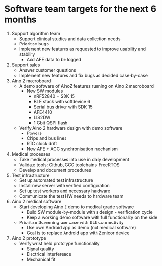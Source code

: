 
# Software team targets for the next 6 months

1. Support algorithm team
    - Support clinical studies and data collection needs
    - Prioritise bugs
    - Implement new features as requested to improve usability and stability
        + Add AFE data to be logged
2. Support sales
    - Answer customer questions
    - Implement new features and fix bugs as decided case-by-case
3. Aino 2 macroboard
    - A demo software of AinoZ features running on Aino 2 macroboard
        + New SW modules
            * nRF52840 + SDK 15
            * BLE stack with softdevice 6
            * Serial bus driver with SDK 15
            * AFE4410
            * LIS2DW
            * 1 Gbit QSPI flash
    - Verify Aino 2 hardware design with demo software
        + Powers
        + Chips and bus lines
        + RTC clock drift
        + New AFE + ACC synchronisation mechanism
5. Medical processes
    - Take medical processes into use in daily development
    - Validate tools: Github, GCC toolchains, FreeRTOS
    - Develop and document procedures
6. Test infrastructure
    - Set up automated test infrastructure
    - Install new server with verified configuration
    - Set up test workers and necessary hardware
    - Communicate the test HW needs to hardware team
7. Aino 2 medical software
    - Start developing Aino 2 demo to medical grade software
        + Build SW module-by-module with a design - verification cycle
        + Keep a working demo software with full functionality on the side
    - Prioritise Screening use case with BLE connectivity
        + Use own Android app as demo (not medical software)
        + Goal is to replace Android app with Zenicor device
8. Aino 2 prototype
    - Verify wrist held prototype functionality
        + Signal quality
        + Electrical interference
        + Mechanical fit
